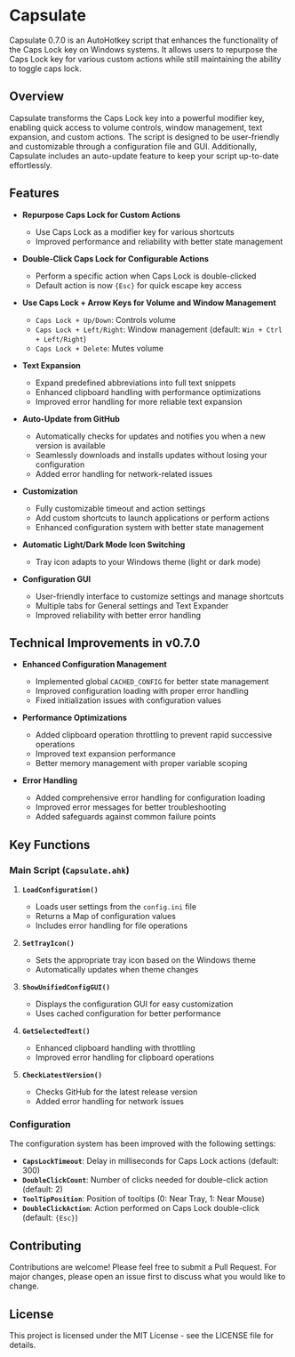 # Capsulate

Capsulate 0.7.0 is an AutoHotkey script that enhances the functionality of the Caps Lock key on Windows systems. It allows users to repurpose the Caps Lock key for various custom actions while still maintaining the ability to toggle caps lock.

## Overview

Capsulate transforms the Caps Lock key into a powerful modifier key, enabling quick access to volume controls, window management, text expansion, and custom actions. The script is designed to be user-friendly and customizable through a configuration file and GUI. Additionally, Capsulate includes an auto-update feature to keep your script up-to-date effortlessly.

## Features

- **Repurpose Caps Lock for Custom Actions**
  - Use Caps Lock as a modifier key for various shortcuts
  - Improved performance and reliability with better state management

- **Double-Click Caps Lock for Configurable Actions**
  - Perform a specific action when Caps Lock is double-clicked
  - Default action is now `{Esc}` for quick escape key access

- **Use Caps Lock + Arrow Keys for Volume and Window Management**
  - `Caps Lock + Up/Down`: Controls volume
  - `Caps Lock + Left/Right`: Window management (default: `Win + Ctrl + Left/Right`)
  - `Caps Lock + Delete`: Mutes volume

- **Text Expansion**
  - Expand predefined abbreviations into full text snippets
  - Enhanced clipboard handling with performance optimizations
  - Improved error handling for more reliable text expansion

- **Auto-Update from GitHub**
  - Automatically checks for updates and notifies you when a new version is available
  - Seamlessly downloads and installs updates without losing your configuration
  - Added error handling for network-related issues

- **Customization**
  - Fully customizable timeout and action settings
  - Add custom shortcuts to launch applications or perform actions
  - Enhanced configuration system with better state management

- **Automatic Light/Dark Mode Icon Switching**
  - Tray icon adapts to your Windows theme (light or dark mode)

- **Configuration GUI**
  - User-friendly interface to customize settings and manage shortcuts
  - Multiple tabs for General settings and Text Expander
  - Improved reliability with better error handling

## Technical Improvements in v0.7.0

- **Enhanced Configuration Management**
  - Implemented global `CACHED_CONFIG` for better state management
  - Improved configuration loading with proper error handling
  - Fixed initialization issues with configuration values

- **Performance Optimizations**
  - Added clipboard operation throttling to prevent rapid successive operations
  - Improved text expansion performance
  - Better memory management with proper variable scoping

- **Error Handling**
  - Added comprehensive error handling for configuration loading
  - Improved error messages for better troubleshooting
  - Added safeguards against common failure points

## Key Functions

### Main Script (`Capsulate.ahk`)

1. **`LoadConfiguration()`**
   - Loads user settings from the `config.ini` file
   - Returns a Map of configuration values
   - Includes error handling for file operations

2. **`SetTrayIcon()`**
   - Sets the appropriate tray icon based on the Windows theme
   - Automatically updates when theme changes

3. **`ShowUnifiedConfigGUI()`**
   - Displays the configuration GUI for easy customization
   - Uses cached configuration for better performance

4. **`GetSelectedText()`**
   - Enhanced clipboard handling with throttling
   - Improved error handling for clipboard operations

5. **`CheckLatestVersion()`**
   - Checks GitHub for the latest release version
   - Added error handling for network issues

### Configuration

The configuration system has been improved with the following settings:

- **`CapsLockTimeout`**: Delay in milliseconds for Caps Lock actions (default: 300)
- **`DoubleClickCount`**: Number of clicks needed for double-click action (default: 2)
- **`ToolTipPosition`**: Position of tooltips (0: Near Tray, 1: Near Mouse)
- **`DoubleClickAction`**: Action performed on Caps Lock double-click (default: `{Esc}`)

## Contributing

Contributions are welcome! Please feel free to submit a Pull Request. For major changes, please open an issue first to discuss what you would like to change.

## License

This project is licensed under the MIT License - see the LICENSE file for details.
